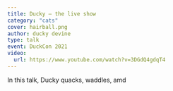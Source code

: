 ```yaml
---
title: Ducky – the live show
category: "cats"
cover: hairball.png
author: ducky devine
type: talk
event: DuckCon 2021
video:
  url: https://www.youtube.com/watch?v=3DGdQ4gdqT4
---
```


In this talk, Ducky quacks, waddles, amd
